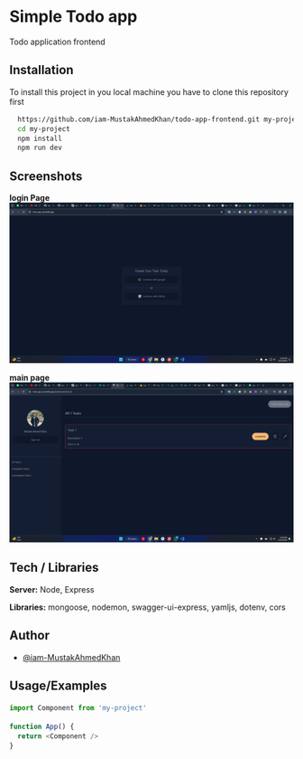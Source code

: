 
# Simple Todo app

Todo application frontend




## Installation

To install this project in you local machine you have to clone this repository first


```bash
  https://github.com/iam-MustakAhmedKhan/todo-app-frontend.git my-project
  cd my-project
  npm install
  npm run dev
```


## Screenshots

**login Page**
![log in page](image.png)

**main page**
![main page](image-1.png)



## Tech / Libraries
**Server:** Node, Express

**Libraries:** mongoose, nodemon, swagger-ui-express, yamljs, dotenv, cors


## Author

- [@iam-MustakAhmedKhan](https://github.com/iam-MustakAhmedKhan)


## Usage/Examples

```javascript
import Component from 'my-project'

function App() {
  return <Component />
}
```


